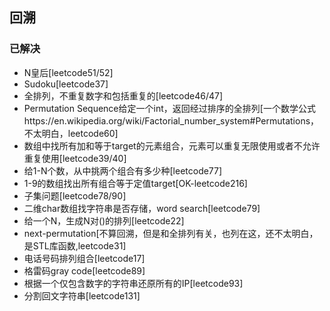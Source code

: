 ## 回溯

### 已解决
* N皇后[leetcode51/52]
* Sudoku[leetcode37]
* 全排列，不重复数字和包括重复的[leetcode46/47]
* Permutation Sequence给定一个int，返回经过排序的全排列[一个数学公式https://en.wikipedia.org/wiki/Factorial_number_system#Permutations，不太明白，leetcode60]
* 数组中找所有加和等于target的元素组合，元素可以重复无限使用或者不允许重复使用[leetcode39/40]
* 给1-N个数，从中挑两个组合有多少种[leetcode77]
* 1-9的数组找出所有组合等于定值target[OK-leetcode216]
* 子集问题[leetcode78/90]
* 二维char数组找字符串是否存储，word search[leetcode79]
* 给一个N，生成N对()的排列[leetcode22]
* next-permutation[不算回溯，但是和全排列有关，也列在这，还不太明白，是STL库函数,leetcode31]
* 电话号码排列组合[leetcode17]
* 格雷码gray code[leetcode89]
* 根据一个仅包含数字的字符串还原所有的IP[leetcode93]
* 分割回文字符串[leetcode131]

